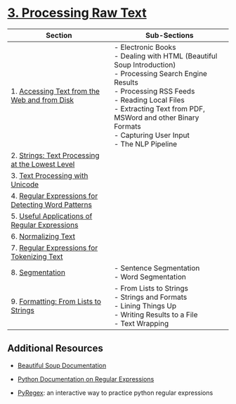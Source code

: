 # [3. Processing Raw Text](http://www.nltk.org/book/ch03.html)

| Section                                                      | Sub-Sections                                                 |
| ------------------------------------------------------------ | ------------------------------------------------------------ |
| 1. [Accessing Text from the Web and from Disk](https://www.nltk.org/book/ch03.html#accessing-text-from-the-web-and-from-disk) | - Electronic Books<br />- Dealing with HTML (Beautiful Soup Introduction)<br />- Processing Search Engine Results<br />- Processing RSS Feeds<br />- Reading Local Files<br />- Extracting Text from PDF, MSWord and other Binary Formats<br />- Capturing User Input<br />- The NLP Pipeline |
| 2. [Strings: Text Processing at the Lowest Level](https://www.nltk.org/book/ch03.html#strings-text-processing-at-the-lowest-level) |                                                              |
| 3. [Text Processing with Unicode](https://www.nltk.org/book/ch03.html#text-processing-with-unicode) |                                                              |
| 4. [Regular Expressions for Detecting Word Patterns](https://www.nltk.org/book/ch03.html#regular-expressions-for-detecting-word-patterns) |                                                              |
| 5. [Useful Applications of Regular Expressions](https://www.nltk.org/book/ch03.html#useful-applications-of-regular-expressions) |                                                              |
| 6. [Normalizing Text](https://www.nltk.org/book/ch03.html#normalizing-text) |                                                              |
| 7. [Regular Expressions for Tokenizing Text](https://www.nltk.org/book/ch03.html#regular-expressions-for-tokenizing-text) |                                                              |
| 8. [Segmentation](https://www.nltk.org/book/ch03.html#segmentation) | - Sentence Segmentation<br />- Word Segmentation             |
| 9. [Formatting: From Lists to Strings](https://www.nltk.org/book/ch03.html#formatting-from-lists-to-strings) | - From Lists to Strings<br />- Strings and Formats<br />- Lining Things Up<br />- Writing Results to a File<br />- Text Wrapping |

## Additional Resources

* [Beautiful Soup Documentation](https://www.crummy.com/software/BeautifulSoup/bs4/doc/)
* [Python Documentation on Regular Expressions](https://docs.python.org/3/howto/regex.html)

* [PyRegex](http://www.pyregex.com/): an interactive way to practice python regular expressions
